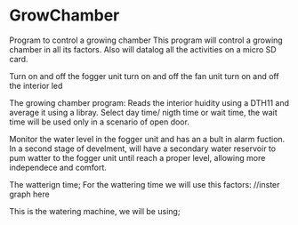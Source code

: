 # GrowChamber
Program to control a growing chamber 
This program will control a growing chamber in all its factors. 
Also will datalog all the activities on a micro SD card. 

Turn on and off the fogger unit
turn on and off the fan unit 
turn on and off the interior led

The growing chamber program: 
Reads the interior huidity using a DTH11 and average it using a libray. 
Select day time/ nigth time or wait time, the wait time will be used only in a scenario of open door. 

Monitor the water level in the fogger unit and has an a bult in alarm fuction.
In a second stage of develment, will have a secondary water reservoir to pum watter to 
the fogger unit until reach a proper level, allowing more independece and comfort. 

The watterign time; 
For the wattering time we will use this factors: 
//inster graph here 

This is the watering machine, we will be using; 



